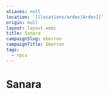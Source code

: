```yaml
---
aliases: null
location: '[[locations/ardev|Ardev]]'
origin: null
layout: layout.webc
title: Sanara
campaignSlug: eberron
campaignTitle: Eberron
tags:
  - npcs
---
```

# Sanara
